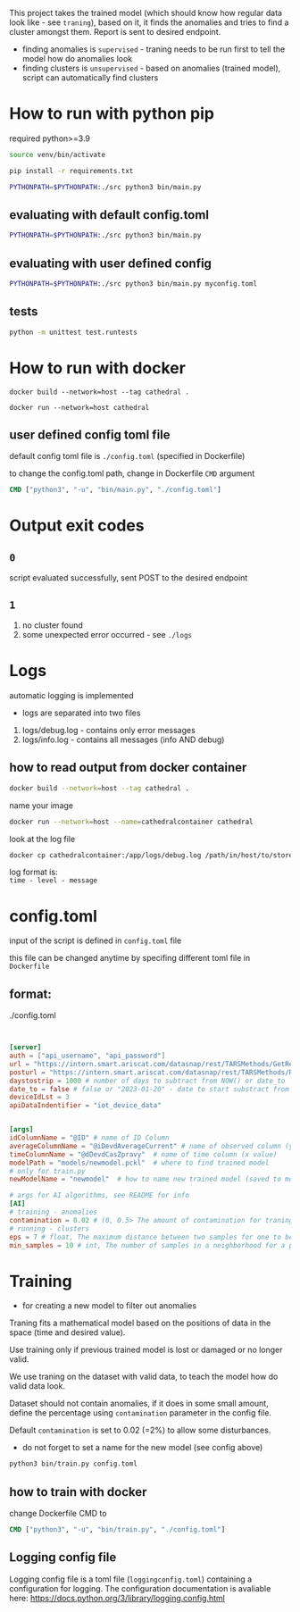 This project takes the trained model (which should know how regular data look like - see `traning`), based on it, it finds the anomalies and tries to find a cluster amongst them. Report is sent to desired endpoint.

- finding anomalies is `supervised` - traning needs to be run first to tell the model how do anomalies look
- finding clusters is `unsupervised` - based on anomalies (trained model), script can automatically find clusters

# How to run with python pip
required python>=3.9

```sh
source venv/bin/activate
```

```sh
pip install -r requirements.txt
```

```sh
PYTHONPATH=$PYTHONPATH:./src python3 bin/main.py
```

## evaluating with default config.toml
```sh
PYTHONPATH=$PYTHONPATH:./src python3 bin/main.py
```

## evaluating with user defined config
```sh
PYTHONPATH=$PYTHONPATH:./src python3 bin/main.py myconfig.toml
```

## tests

```sh
python -m unittest test.runtests
```

# How to run with docker


```
docker build --network=host --tag cathedral .
```

```
docker run --network=host cathedral
```

## user defined config toml file
default config toml file is `./config.toml` (specified in Dockerfile)

to change the config.toml path, change in Dockerfile `CMD` argument

```Dockerfile
CMD ["python3", "-u", "bin/main.py", "./config.toml"]
```

# Output exit codes
## `0`
script evaluated successfully, sent POST to the desired endpoint
## `1`
1. no cluster found
2.  some unexpected error occurred - see `./logs`


# Logs
automatic logging is implemented
- logs are separated into two files
1) logs/debug.log  - contains only error messages
2) logs/info.log - contains all messages (info AND debug)

## how to read output from docker container

```sh
docker build --network=host --tag cathedral .
```

name your image
```sh
docker run --network=host --name=cathedralcontainer cathedral
```

look at the log file
```sh
docker cp cathedralcontainer:/app/logs/debug.log /path/in/host/to/store/log
```

log format is:\
 `time - level - message`

# config.toml
input of the script is defined in `config.toml` file

this file can be changed anytime by specifing different toml file in `Dockerfile`

## format:
./config.toml

```toml


[server]
auth = ["api_username", "api_password"]
url = "https://intern.smart.ariscat.com/datasnap/rest/TARSMethods/GetRecordLst"
posturl = "https://intern.smart.ariscat.com/datasnap/rest/TARSMethods/RecordLst"
daystostrip = 1000 # number of days to subtract from NOW() or date_to
date_to = false # false or "2023-01-20" - date to start substract from (if false, current date is taken)
deviceIdLst = 3
apiDataIndentifier = "iot_device_data"


[args]
idColumnName = "@ID" # name of ID Column
averageColumnName = "@iDevdAverageCurrent" # name of observed column (y value)
timeColumnName = "@dDevdCasZpravy"  # name of time column (x value)
modelPath = "models/newmodel.pckl"  # where to find trained model
# only for train.py
newModelName = "newmodel"  # how to name new trained model (saved to models/)

# args for AI algorithms, see README for info
[AI]
# training - anomalies
contamination = 0.02 # (0, 0.5> The amount of contamination for traning of the data set, i.e. the proportion of outliers in the data set. (see training)
# running - clusters
eps = 7 # float, The maximum distance between two samples for one to be considered as in the neighborhood of the other
min_samples = 10 # int, The number of samples in a neighborhood for a point to be considered as a cluster point. This includes the point itself.
```

# Training

- for creating a new model to filter out anomalies

Traning fits a mathematical model based on the positions of data in the space (time and desired value).

Use training only if previous trained model is lost or damaged or no longer valid.

We use traning on the dataset with valid data, to teach the model how do valid data look.

Dataset should not contain anomalies, if it does in some small amount, define the percentage using `contamination` parameter in the config file.

Default `contamination` is set to 0.02 (=2%) to allow some disturbances.

- do not forget to set a name for the new model (see config above)
```sh
python3 bin/train.py config.toml
```

## how to train with docker

change Dockerfile CMD to 

```Dockerfile
CMD ["python3", "-u", "bin/train.py", "./config.toml"]
```

## Logging config file
Logging config file is a toml file (`loggingconfig.toml`) containing a configuration for logging. The configuration documentation is avaliable here: https://docs.python.org/3/library/logging.config.html
